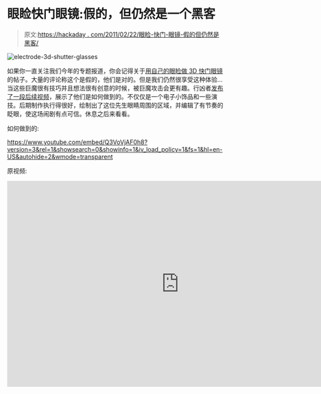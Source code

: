 # 眼睑快门眼镜:假的，但仍然是一个黑客

> 原文:[https://hackaday . com/2011/02/22/眼睑-快门-眼镜-假的但仍然是黑客/](https://hackaday.com/2011/02/22/eyelid-shutter-glasses-fake-but-still-a-hack/)

![](../Images/76542c6f656108b529981ff32c8f1c6b.png "electrode-3d-shutter-glasses")

如果你一直关注我们今年的专题报道，你会记得关于[用自己的眼睑做 3D 快门眼镜](http://hackaday.com/2011/01/16/electrodes-turn-your-eyelids-into-3d-shutter-glasses/)的帖子。大量的评论称这个是假的，他们是对的。但是我们仍然很享受这种体验…当这些巨魔很有技巧并且想法很有创意的时候，被巨魔攻击会更有趣。行凶者[发布了一段后续视频](http://www.youtube.com/watch?v=Q3VoVjAF0h8)，展示了他们是如何做到的。不仅仅是一个电子小饰品和一些演技。后期制作执行得很好，绘制出了这位先生眼睛周围的区域，并编辑了有节奏的眨眼，使这场闹剧有点可信。休息之后来看看。

如何做到的:

 <https://www.youtube.com/embed/Q3VoVjAF0h8?version=3&rel=1&showsearch=0&showinfo=1&iv_load_policy=1&fs=1&hl=en-US&autohide=2&wmode=transparent>

</span> <p>原视频:</p> <span class="embed-youtube" style="text-align:center; display: block;"><iframe class="youtube-player" width="800" height="480" src="https://www.youtube.com/embed/Uef17zOCDb8?version=3&amp;rel=1&amp;showsearch=0&amp;showinfo=1&amp;iv_load_policy=1&amp;fs=1&amp;hl=en-US&amp;autohide=2&amp;wmode=transparent" allowfullscreen="true" style="border:0;" sandbox="allow-scripts allow-same-origin allow-popups allow-presentation"/></span> <p>[谢谢 unaB]</p> </body> </html>